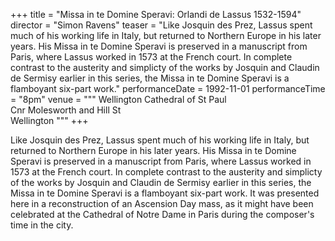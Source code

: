 +++
title = "Missa in te Domine Speravi: Orlandi de Lassus 1532-1594"
director = "Simon Ravens"
teaser = "Like Josquin des Prez, Lassus spent much of his working life in Italy, but returned to Northern Europe in his later years. His Missa in te Domine Speravi is preserved in a manuscript from Paris, where Lassus worked in 1573 at the French court. In complete contrast to the austerity and simplicty of the works by Josquin and Claudin de Sermisy earlier in this series, the Missa in te Domine Speravi is a flamboyant six-part work."
performanceDate = 1992-11-01
performanceTime = "8pm"
venue = """
Wellington Cathedral of St Paul  
Cnr Molesworth and Hill St  
Wellington
"""
+++

Like Josquin des Prez, Lassus spent much of his working life in Italy, but returned to Northern Europe in his later years. His Missa in te Domine Speravi is preserved in a manuscript from Paris, where Lassus worked in 1573 at the French court. In complete contrast to the austerity and simplicty of the works by Josquin and Claudin de Sermisy earlier in this series, the Missa in te Domine Speravi is a flamboyant six-part work. It was presented here in a reconstruction of an Ascension Day mass, as it might have been celebrated at the Cathedral of Notre Dame in Paris during the composer's time in the city.
